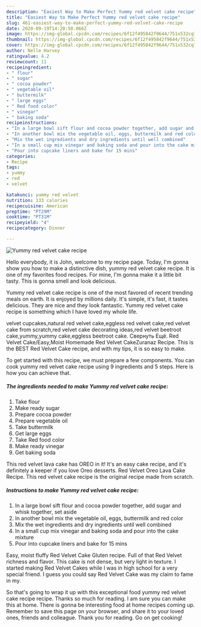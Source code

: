 ```yaml
---
description: "Easiest Way to Make Perfect Yummy red velvet cake recipe"
title: "Easiest Way to Make Perfect Yummy red velvet cake recipe"
slug: 461-easiest-way-to-make-perfect-yummy-red-velvet-cake-recipe
date: 2020-09-19T14:20:50.066Z
image: https://img-global.cpcdn.com/recipes/6f12f495842f9644/751x532cq70/yummy-red-velvet-cake-recipe-recipe-main-photo.jpg
thumbnail: https://img-global.cpcdn.com/recipes/6f12f495842f9644/751x532cq70/yummy-red-velvet-cake-recipe-recipe-main-photo.jpg
cover: https://img-global.cpcdn.com/recipes/6f12f495842f9644/751x532cq70/yummy-red-velvet-cake-recipe-recipe-main-photo.jpg
author: Nelle Harvey
ratingvalue: 4.2
reviewcount: 11
recipeingredient:
- " flour"
- " sugar"
- " cocoa powder"
- " vegetable oil"
- " buttermilk"
- " large eggs"
- " Red food color"
- " vinegar"
- " baking soda"
recipeinstructions:
- "In a large bowl sift flour and cocoa powder together, add sugar and whisk together, set aside"
- "In another bowl mix the vegetable oil, eggs, buttermilk and red color"
- "Mix the wet ingredients and dry ingredients until well combined"
- "In a small cup mix vinegar and baking soda and pour into the cake mixture"
- "Pour into cupcake liners and bake for 15 mins"
categories:
- Recipe
tags:
- yummy
- red
- velvet

katakunci: yummy red velvet 
nutrition: 133 calories
recipecuisine: American
preptime: "PT29M"
cooktime: "PT31M"
recipeyield: "4"
recipecategory: Dinner

---
```



![Yummy red velvet cake recipe](https://img-global.cpcdn.com/recipes/6f12f495842f9644/751x532cq70/yummy-red-velvet-cake-recipe-recipe-main-photo.jpg)

Hello everybody, it is John, welcome to my recipe page. Today, I'm gonna show you how to make a distinctive dish, yummy red velvet cake recipe. It is one of my favorites food recipes. For mine, I'm gonna make it a little bit tasty. This is gonna smell and look delicious.

Yummy red velvet cake recipe is one of the most favored of recent trending meals on earth. It is enjoyed by millions daily. It's simple, it's fast, it tastes delicious. They are nice and they look fantastic. Yummy red velvet cake recipe is something which I have loved my whole life.

velvet cupcakes,natural red velvet cake,eggless red velvet cake,red velvet cake from scratch,red velvet cake decorating ideas,red velvet beetroot cake,yummy,yummy cake,eggless beetroot cake. Свернуть Ещё. Red Velvet Cake/Easy,Moist Homemade Red Velvet CakeZuranaz Recipe. This is the BEST Red Velvet Cake recipe, and with my tips, it is so easy to make.


To get started with this recipe, we must prepare a few components. You can cook yummy red velvet cake recipe using 9 ingredients and 5 steps. Here is how you can achieve that.

<!--inarticleads1-->

##### The ingredients needed to make Yummy red velvet cake recipe:

1. Take  flour
1. Make ready  sugar
1. Prepare  cocoa powder
1. Prepare  vegetable oil
1. Take  buttermilk
1. Get  large eggs
1. Take  Red food color
1. Make ready  vinegar
1. Get  baking soda


This red velvet lava cake has OREO in it! It&#39;s an easy cake recipe, and it&#39;s definitely a keeper if you love Oreo desserts. Red Velvet Oreo Lava Cake Recipe. This red velvet cake recipe is the original recipe made from scratch. 

<!--inarticleads2-->

##### Instructions to make Yummy red velvet cake recipe:

1. In a large bowl sift flour and cocoa powder together, add sugar and whisk together, set aside
1. In another bowl mix the vegetable oil, eggs, buttermilk and red color
1. Mix the wet ingredients and dry ingredients until well combined
1. In a small cup mix vinegar and baking soda and pour into the cake mixture
1. Pour into cupcake liners and bake for 15 mins


Easy, moist fluffy Red Velvet Cake Gluten recipe. Full of that Red Velvet richness and flavor. This cake is not dense, but very light in texture. I started making Red Velvet Cakes while I was in high school for a very special friend. I guess you could say Red Velvet Cake was my claim to fame in my. 

So that's going to wrap it up with this exceptional food yummy red velvet cake recipe recipe. Thanks so much for reading. I am sure you can make this at home. There is gonna be interesting food at home recipes coming up. Remember to save this page on your browser, and share it to your loved ones, friends and colleague. Thank you for reading. Go on get cooking!
